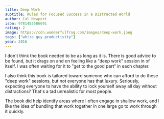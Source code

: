 ```yaml
---
title: Deep Work
subtitle: Rules for Focused Success in a Distracted World
author: Cal Newport
isbn: 9781455586691
rating: 2
image: https://cdn.wonderfulfrog.com/images/deep-work.jpeg
tags: ["white guy productivity"]
year: 2016
---
```


I don't think the book needed to be as long as it is. There is good advice to be found, but it drags on and on feeling like a "deep work" session in of itself. I was often waiting for it to "get to the good part" in each chapter.

I also think this book is tailored toward someone who can afford to do these "deep work" sessions, but not everyone has that luxury. Seriously, expecting everyone to have the ability to lock yourself away all day without distractions? That's a tad unrealistic for most people.

The book did help identify areas where I often engage in shallow work, and I like the idea of bundling that work together in one large go to work through it quickly.
